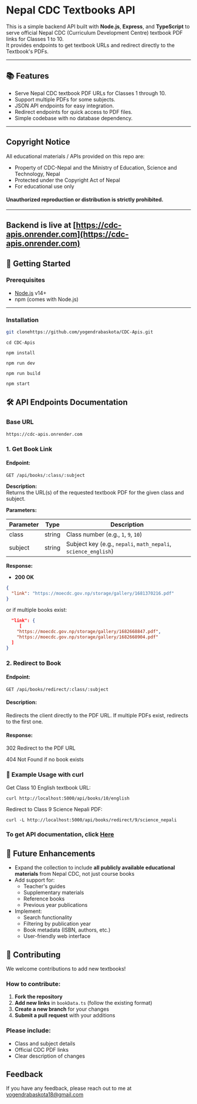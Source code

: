 

# Nepal CDC Textbooks API

This is a simple backend API built with **Node.js**, **Express**, and **TypeScript** to serve official Nepal CDC (Curriculum Development Centre) textbook PDF links for Classes 1 to 10.  
It provides endpoints to get textbook URLs and redirect directly to the Textbook's PDFs.

---

## 📚 Features

- Serve Nepal CDC textbook PDF URLs for Classes 1 through 10.
- Support multiple PDFs for some subjects.
- JSON API endpoints for easy integration.
- Redirect endpoints for quick access to PDF files.
- Simple codebase with no database dependency.

---

## Copyright Notice

All educational materials / APIs provided on this repo are:

- Property of CDC-Nepal and the Ministry of Education, Science and Technology, Nepal
- Protected under the Copyright Act of Nepal
- For educational use only

#### Unauthorized reproduction or distribution is strictly prohibited.

---



## Backend is live at [https://cdc-apis.onrender.com](https://cdc-apis.onrender.com)

## 🚀 Getting Started

### Prerequisites

- [Node.js](https://nodejs.org/) v14+
- npm (comes with Node.js)

---

### Installation


```bash
git clonehttps://github.com/yogendrabaskota/CDC-Apis.git
```
```
cd CDC-Apis
```
```
npm install
```
```
npm run dev
```
```
npm run build
```
```
npm start
```

## 🛠 API Endpoints Documentation

### Base URL
```https
https://cdc-apis.onrender.com

```

### 1. Get Book Link
#### Endpoint:

```https
GET /api/books/:class/:subject
```


**Description:**  
Returns the URL(s) of the requested textbook PDF for the given class and subject.

**Parameters:**

| Parameter | Type   | Description                            |
|-----------|--------|------------------------------------|
| class     | string | Class number (e.g., `1`, `9`, `10`) |
| subject   | string | Subject key (e.g., `nepali`, `math_nepali`, `science_english`) |

**Response:**

- **200 OK**

```json
{
  "link": "https://moecdc.gov.np/storage/gallery/1681370216.pdf"
} 
```
or if multiple books exist:
```json
  "link": {
     [
    "https://moecdc.gov.np/storage/gallery/1682668847.pdf",
    "https://moecdc.gov.np/storage/gallery/1682668904.pdf"
  ]
}
```

### 2. Redirect to Book
#### Endpoint:

```https
GET /api/books/redirect/:class/:subject
```
#### Description:
Redirects the client directly to the PDF URL.
If multiple PDFs exist, redirects to the first one.

#### Response:

302 Redirect to the PDF URL

404 Not Found if no book exists

### 🔧 Example Usage with curl

Get Class 10 English textbook URL:

```
curl http://localhost:5000/api/books/10/english
```
Redirect to Class 9 Science Nepali PDF:

```
curl -L http://localhost:5000/api/books/redirect/9/science_nepali
```


### To get API documentation, click [Here](https://documenter.getpostman.com/view/33322053/2sB34Zrjrf)


## 🔮 Future Enhancements

- Expand the collection to include **all publicly available educational materials** from Nepal CDC, not just course books
- Add support for:
  - Teacher's guides
  - Supplementary materials
  - Reference books
  - Previous year publications
- Implement:
  - Search functionality
  - Filtering by publication year
  - Book metadata (ISBN, authors, etc.)
  - User-friendly web interface



## 🤝 Contributing

We welcome contributions to add new textbooks!

### How to contribute:
1. **Fork the repository**
2. **Add new links** in `bookData.ts` (follow the existing format)
3. **Create a new branch** for your changes
4. **Submit a pull request** with your additions

### Please include:
- Class and subject details
- Official CDC PDF links
- Clear description of changes




## Feedback
  If you have any feedback, please reach out to me at yogendrabaskota18@gmail.com  




